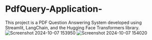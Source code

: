 # PdfQuery-Application-
This project is a PDF Question Answering System developed using Streamlit, LangChain, and the Hugging Face Transformers library.
![Screenshot 2024-10-07 153950](https://github.com/user-attachments/assets/01e4042c-27f4-4d87-9e6a-c21c7bb94b56)
![Screenshot 2024-10-07 154020](https://github.com/user-attachments/assets/36df21d6-0134-4d5f-a08d-cf24373ba52f)


